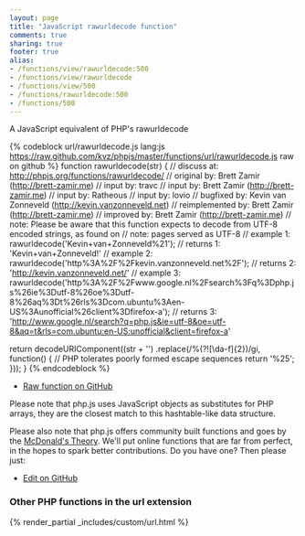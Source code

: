 ```yaml
---
layout: page
title: "JavaScript rawurldecode function"
comments: true
sharing: true
footer: true
alias:
- /functions/view/rawurldecode:500
- /functions/view/rawurldecode
- /functions/view/500
- /functions/rawurldecode:500
- /functions/500
---
```

<!-- Generated by Rakefile:build -->
A JavaScript equivalent of PHP's rawurldecode

{% codeblock url/rawurldecode.js lang:js https://raw.github.com/kvz/phpjs/master/functions/url/rawurldecode.js raw on github %}
function rawurldecode(str) {
  //       discuss at: http://phpjs.org/functions/rawurldecode/
  //      original by: Brett Zamir (http://brett-zamir.me)
  //         input by: travc
  //         input by: Brett Zamir (http://brett-zamir.me)
  //         input by: Ratheous
  //         input by: lovio
  //      bugfixed by: Kevin van Zonneveld (http://kevin.vanzonneveld.net)
  // reimplemented by: Brett Zamir (http://brett-zamir.me)
  //      improved by: Brett Zamir (http://brett-zamir.me)
  //             note: Please be aware that this function expects to decode from UTF-8 encoded strings, as found on
  //             note: pages served as UTF-8
  //        example 1: rawurldecode('Kevin+van+Zonneveld%21');
  //        returns 1: 'Kevin+van+Zonneveld!'
  //        example 2: rawurldecode('http%3A%2F%2Fkevin.vanzonneveld.net%2F');
  //        returns 2: 'http://kevin.vanzonneveld.net/'
  //        example 3: rawurldecode('http%3A%2F%2Fwww.google.nl%2Fsearch%3Fq%3Dphp.js%26ie%3Dutf-8%26oe%3Dutf-8%26aq%3Dt%26rls%3Dcom.ubuntu%3Aen-US%3Aunofficial%26client%3Dfirefox-a');
  //        returns 3: 'http://www.google.nl/search?q=php.js&ie=utf-8&oe=utf-8&aq=t&rls=com.ubuntu:en-US:unofficial&client=firefox-a'

  return decodeURIComponent((str + '')
    .replace(/%(?![\da-f]{2})/gi, function() {
      // PHP tolerates poorly formed escape sequences
      return '%25';
    }));
}
{% endcodeblock %}

 - [Raw function on GitHub](https://github.com/kvz/phpjs/blob/master/functions/url/rawurldecode.js)

Please note that php.js uses JavaScript objects as substitutes for PHP arrays, they are 
the closest match to this hashtable-like data structure. 

Please also note that php.js offers community built functions and goes by the 
[McDonald's Theory](https://medium.com/what-i-learned-building/9216e1c9da7d). We'll put online 
functions that are far from perfect, in the hopes to spark better contributions. 
Do you have one? Then please just: 

 - [Edit on GitHub](https://github.com/kvz/phpjs/edit/master/functions/url/rawurldecode.js)


### Other PHP functions in the url extension
{% render_partial _includes/custom/url.html %}
